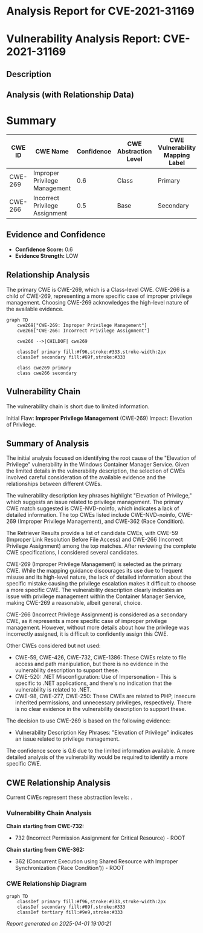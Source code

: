 # Analysis Report for CVE-2021-31169

# Vulnerability Analysis Report: CVE-2021-31169

## Description



## Analysis (with Relationship Data)

# Summary
| CWE ID | CWE Name | Confidence | CWE Abstraction Level | CWE Vulnerability Mapping Label | CWE-Vulnerability Mapping Notes |
|---|---|---|---|---|---|
| CWE-269 | Improper Privilege Management | 0.6 | Class | Primary | Discouraged |
| CWE-266 | Incorrect Privilege Assignment | 0.5 | Base | Secondary | Allowed |

## Evidence and Confidence

*   **Confidence Score:** 0.6
*   **Evidence Strength:** LOW

## Relationship Analysis
The primary CWE is CWE-269, which is a Class-level CWE. CWE-266 is a child of CWE-269, representing a more specific case of improper privilege management. Choosing CWE-269 acknowledges the high-level nature of the available evidence.

```mermaid
graph TD
    cwe269["CWE-269: Improper Privilege Management"]
    cwe266["CWE-266: Incorrect Privilege Assignment"]
    
    cwe266 -->|CHILDOF| cwe269
    
    classDef primary fill:#f96,stroke:#333,stroke-width:2px
    classDef secondary fill:#69f,stroke:#333
    
    class cwe269 primary
    class cwe266 secondary
```

## Vulnerability Chain
The vulnerability chain is short due to limited information.

Initial Flaw: **Improper Privilege Management** (CWE-269)
Impact: Elevation of Privilege.

## Summary of Analysis
The initial analysis focused on identifying the root cause of the "Elevation of Privilege" vulnerability in the Windows Container Manager Service. Given the limited details in the vulnerability description, the selection of CWEs involved careful consideration of the available evidence and the relationships between different CWEs.

The vulnerability description key phrases highlight "Elevation of Privilege," which suggests an issue related to privilege management. The primary CWE match suggested is CWE-NVD-noinfo, which indicates a lack of detailed information. The top CWEs listed include CWE-NVD-noinfo, CWE-269 (Improper Privilege Management), and CWE-362 (Race Condition).

The Retriever Results provide a list of candidate CWEs, with CWE-59 (Improper Link Resolution Before File Access) and CWE-266 (Incorrect Privilege Assignment) among the top matches. After reviewing the complete CWE specifications, I considered several candidates.

CWE-269 (Improper Privilege Management) is selected as the primary CWE. While the mapping guidance discourages its use due to frequent misuse and its high-level nature, the lack of detailed information about the specific mistake causing the privilege escalation makes it difficult to choose a more specific CWE. The vulnerability description clearly indicates an issue with privilege management within the Container Manager Service, making CWE-269 a reasonable, albeit general, choice.

CWE-266 (Incorrect Privilege Assignment) is considered as a secondary CWE, as it represents a more specific case of improper privilege management. However, without more details about how the privilege was incorrectly assigned, it is difficult to confidently assign this CWE.

Other CWEs considered but not used:

*   CWE-59, CWE-426, CWE-732, CWE-1386: These CWEs relate to file access and path manipulation, but there is no evidence in the vulnerability description to support these.
*   CWE-520: .NET Misconfiguration: Use of Impersonation - This is specific to .NET applications, and there's no indication that the vulnerability is related to .NET.
*   CWE-98, CWE-277, CWE-250: These CWEs are related to PHP, insecure inherited permissions, and unnecessary privileges, respectively. There is no clear evidence in the vulnerability description to support these.

The decision to use CWE-269 is based on the following evidence:

*   Vulnerability Description Key Phrases: "Elevation of Privilege" indicates an issue related to privilege management.

The confidence score is 0.6 due to the limited information available. A more detailed analysis of the vulnerability would be required to identify a more specific CWE.


## CWE Relationship Analysis

Current CWEs represent these abstraction levels: .


### Vulnerability Chain Analysis

**Chain starting from CWE-732:**
- 732 (Incorrect Permission Assignment for Critical Resource) - ROOT


**Chain starting from CWE-362:**
- 362 (Concurrent Execution using Shared Resource with Improper Synchronization ('Race Condition')) - ROOT



### CWE Relationship Diagram

```mermaid
graph TD
    classDef primary fill:#f96,stroke:#333,stroke-width:2px
    classDef secondary fill:#69f,stroke:#333
    classDef tertiary fill:#9e9,stroke:#333
```



*Report generated on 2025-04-01 19:00:21*
